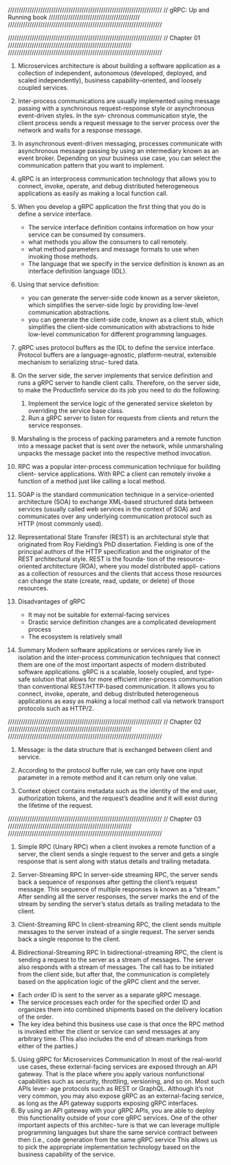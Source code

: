 ///////////////////////////////////////////////////////////////////////
// gRPC: Up and Running book //////////////////////////////////////////
///////////////////////////////////////////////////////////////////////



///////////////////////////////////////////////////////////////////////
// Chapter 01 /////////////////////////////////////////////////////////
///////////////////////////////////////////////////////////////////////

1. Microservices architecture is about building a software application
as a collection of independent, autonomous (developed, deployed,
and scaled independently), business capability–oriented, and
loosely coupled services.

2. Inter-process communications are usually implemented using message passing with a
synchronous request-response style or asynchronous event-driven styles. In the syn‐
chronous communication style, the client process sends a request message to the
server process over the network and waits for a response message.

3. In asynchronous event-driven messaging, processes communicate with asynchronous message
passing by using an intermediary known as an event broker. Depending on your business use
case, you can select the communication pattern that you want to implement.

4. gRPC is an interprocess communication technology that allows you to connect, invoke,
operate, and debug distributed heterogeneous applications as easily as making a local function call.

5. When you develop a gRPC application the first thing that you do is define a service
interface.
    - The service interface definition contains information on how your service
    can be consumed by consumers.
    - what methods you allow the consumers to call remotely.
    - what method parameters and message formats to use when invoking those
    methods.
    - The language that we specify in the service definition is known
    as an interface definition language (IDL).

6. Using that service definition:
    - you can generate the server-side code known as a server
    skeleton, which simplifies the server-side logic by providing low-level communication
    abstractions.
    - you can generate the client-side code, known as a client stub,
    which simplifies the client-side communication with abstractions to hide low-level
    communication for different programming languages.

7. gRPC uses protocol buffers as the IDL to define the service interface. Protocol buffers
are a language-agnostic, platform-neutral, extensible mechanism to serializing struc‐
tured data.

8. On the server side, the server implements that service definition and runs a gRPC
server to handle client calls. Therefore, on the server side, to make the ProductInfo
service do its job you need to do the following:
    1. Implement the service logic of the generated service skeleton by overriding the
    service base class.
    2. Run a gRPC server to listen for requests from clients and return the service
    responses.

9. Marshaling is the process of packing parameters and a remote function into a message
packet that is sent over the network,
while unmarshaling unpacks the message packet into the respective method invocation.

10. RPC was a popular inter-process communication technique for building client-
service applications. With RPC a client can remotely invoke a function of a method
just like calling a local method.

11. SOAP is the standard communication technique in a service-oriented architecture (SOA) to exchange XML-based structured data between services (usually called web services in the context of SOA) and communicates over any underlying communication protocol such as HTTP (most commonly used).

12. Representational State Transfer (REST) is an architectural style that originated from
Roy Fielding’s PhD dissertation. Fielding is one of the principal authors of the HTTP
specification and the originator of the REST architectural style. REST is the founda‐
tion of the resource-oriented architecture (ROA), where you model distributed appli‐
cations as a collection of resources and the clients that access those resources can
change the state (create, read, update, or delete) of those resources.

13. Disadvantages of gRPC
    - It may not be suitable for external-facing services
    - Drastic service definition changes are a complicated development process
    - The ecosystem is relatively small

14. Summary
    Modern software applications or services rarely live in isolation and the inter-process
    communication techniques that connect them are one of the most important aspects
    of modern distributed software applications. gRPC is a scalable, loosely coupled, and
    type-safe solution that allows for more efficient inter-process communication than
    conventional REST/HTTP-based communication. It allows you to connect, invoke,
    operate, and debug distributed heterogeneous applications as easy as making a local
    method call via network transport protocols such as HTTP/2.

///////////////////////////////////////////////////////////////////////
// Chapter 02 /////////////////////////////////////////////////////////
///////////////////////////////////////////////////////////////////////

1. Message: is the data structure that is exchanged between client and service.

2. According to the protocol buffer rule, we can only have one
   input parameter in a remote method and it can return only one value.

3. Context object contains metadata such as the identity of the end user,
   authorization tokens, and the request’s deadline and it will exist during the lifetime of the request.

///////////////////////////////////////////////////////////////////////
// Chapter 03 /////////////////////////////////////////////////////////
///////////////////////////////////////////////////////////////////////

1. Simple RPC (Unary RPC)
   when a client invokes a remote function of a server, the client sends a single request
   to the server and gets a single response that is sent along with status details and trailing metadata.

2. Server-Streaming RPC
   In server-side streaming RPC, the server sends back a sequence of responses after getting the client’s request message.
   This sequence of multiple responses is known as a “stream.” After sending all the
   server responses, the server marks the end of the stream by sending the server’s status
   details as trailing metadata to the client.

3. Client-Streaming RPC
   In client-streaming RPC, the client sends multiple messages to the server instead of a
   single request. The server sends back a single response to the client.

4. Bidirectional-Streaming RPC
    In bidirectional-streaming RPC, the client is sending a request to the server as a
    stream of messages. The server also responds with a stream of messages. The call has
    to be initiated from the client side, but after that, the communication is completely
    based on the application logic of the gRPC client and the server.
- Each order ID is sent to the server as a separate gRPC message.
- The service processes each order for the specified order ID and organizes them
  into combined shipments based on the delivery location of the order.
- The key idea behind this business use case is that once the RPC method is invoked
  either the client or service can send messages at any arbitrary time. (This also
  includes the end of stream markings from either of the parties.)

5. Using gRPC for Microservices Communication
    In most of the real-world use cases, these external-facing services are exposed
    through an API gateway. That is the place where you apply various nonfunctional
    capabilities such as security, throttling, versioning, and so on. Most such APIs lever‐
    age protocols such as REST or GraphQL. Although it’s not very common, you may
    also expose gRPC as an external-facing service, as long as the API gateway supports
    exposing gRPC interfaces.
6. By using an API gateway with your gRPC APIs, you are able to deploy this functionality
    outside of your core gRPC services. One of the other important aspects of this architec‐
    ture is that we can leverage multiple programming languages but share the same
    service contract between then (i.e., code generation from the same gRPC service
    This allows us to pick the appropriate implementation technology based
    on the business capability of the service.
